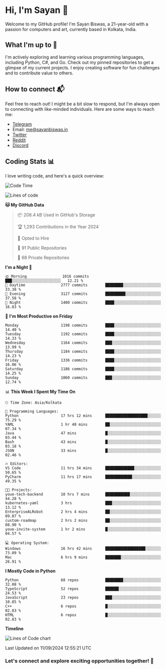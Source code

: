 # Hi, I'm Sayan 👋

Welcome to my GitHub profile! I'm Sayan Biswas, a 21-year-old with a passion for computers and art, currently based in Kolkata, India.

## What I'm up to 🚀

I'm actively exploring and learning various programming languages, including Python, C#, and Go. Check out my pinned repositories to get a glimpse of my current projects. I enjoy creating software for fun challenges and to contribute value to others.

## How to connect 📬

Feel free to reach out! I might be a bit slow to respond, but I'm always open to connecting with like-minded individuals. Here are some ways to reach me:

- [Telegram](https://t.me/dank_as_fuck)
- Email: [me@sayanbiswas.in](mailto:me@sayanbiswas.in)
- [Twitter](https://twitter.com/TheDankDel)
- [Reddit](https://www.reddit.com/user/dank_as_fuck_/)
- [Discord](https://discordapp.com/users/506536929152466945)

## Coding Stats 📊

I love writing code, and here's a quick overview:

<!--START_SECTION:waka-->
![Code Time](http://img.shields.io/badge/Code%20Time-1%2C738%20hrs%2041%20mins-blue)

![Lines of code](https://img.shields.io/badge/From%20Hello%20World%20I%27ve%20Written-5.9%20million%20lines%20of%20code-blue)

**🐱 My GitHub Data** 

> 📦 208.4 kB Used in GitHub's Storage 
 > 
> 🏆 1,293 Contributions in the Year 2024
 > 
> 💼 Opted to Hire
 > 
> 📜 91 Public Repositories 
 > 
> 🔑 68 Private Repositories 
 > 
**I'm a Night 🦉** 

```text
🌞 Morning                1016 commits        ███░░░░░░░░░░░░░░░░░░░░░░   12.21 % 
🌆 Daytime                2777 commits        ████████░░░░░░░░░░░░░░░░░   33.38 % 
🌃 Evening                3127 commits        █████████░░░░░░░░░░░░░░░░   37.58 % 
🌙 Night                  1400 commits        ████░░░░░░░░░░░░░░░░░░░░░   16.83 % 
```
📅 **I'm Most Productive on Friday** 

```text
Monday                   1198 commits        ████░░░░░░░░░░░░░░░░░░░░░   14.40 % 
Tuesday                  1192 commits        ████░░░░░░░░░░░░░░░░░░░░░   14.33 % 
Wednesday                1164 commits        ███░░░░░░░░░░░░░░░░░░░░░░   13.99 % 
Thursday                 1184 commits        ████░░░░░░░░░░░░░░░░░░░░░   14.23 % 
Friday                   1336 commits        ████░░░░░░░░░░░░░░░░░░░░░   16.06 % 
Saturday                 1186 commits        ████░░░░░░░░░░░░░░░░░░░░░   14.25 % 
Sunday                   1060 commits        ███░░░░░░░░░░░░░░░░░░░░░░   12.74 % 
```


📊 **This Week I Spent My Time On** 

```text
🕑︎ Time Zone: Asia/Kolkata

💬 Programming Languages: 
Python                   17 hrs 12 mins      ███████████████████░░░░░░   75.29 % 
YAML                     1 hr 40 mins        ██░░░░░░░░░░░░░░░░░░░░░░░   07.34 % 
Java                     47 mins             █░░░░░░░░░░░░░░░░░░░░░░░░   03.44 % 
Bash                     43 mins             █░░░░░░░░░░░░░░░░░░░░░░░░   03.18 % 
JSON                     33 mins             █░░░░░░░░░░░░░░░░░░░░░░░░   02.46 % 

🔥 Editors: 
VS Code                  11 hrs 34 mins      █████████████░░░░░░░░░░░░   50.65 % 
PyCharm                  11 hrs 17 mins      ████████████░░░░░░░░░░░░░   49.35 % 

🐱‍💻 Projects: 
youe-tech-backend        10 hrs 7 mins       ███████████░░░░░░░░░░░░░░   44.28 % 
kubernetes-yaml          3 hrs               ███░░░░░░░░░░░░░░░░░░░░░░   13.12 % 
EnterpriseALRobot        2 hrs 4 mins        ██░░░░░░░░░░░░░░░░░░░░░░░   09.07 % 
custom-roadmap           2 hrs 2 mins        ██░░░░░░░░░░░░░░░░░░░░░░░   08.90 % 
youe-invite-system       1 hr 2 mins         █░░░░░░░░░░░░░░░░░░░░░░░░   04.57 % 

💻 Operating System: 
Windows                  16 hrs 42 mins      ██████████████████░░░░░░░   73.09 % 
Mac                      6 hrs 9 mins        ███████░░░░░░░░░░░░░░░░░░   26.91 % 
```

**I Mostly Code in Python** 

```text
Python                   68 repos            ████████░░░░░░░░░░░░░░░░░   32.08 % 
TypeScript               52 repos            ██████░░░░░░░░░░░░░░░░░░░   24.53 % 
JavaScript               23 repos            ███░░░░░░░░░░░░░░░░░░░░░░   10.85 % 
C++                      6 repos             █░░░░░░░░░░░░░░░░░░░░░░░░   02.83 % 
HTML                     6 repos             █░░░░░░░░░░░░░░░░░░░░░░░░   02.83 % 
```



**Timeline**

![Lines of Code chart](https://raw.githubusercontent.com/Dank-del/Dank-del/main/assets/bar_graph.png)


 Last Updated on 11/09/2024 12:55:21 UTC
<!--END_SECTION:waka-->

### Let's connect and explore exciting opportunities together! 🚀
